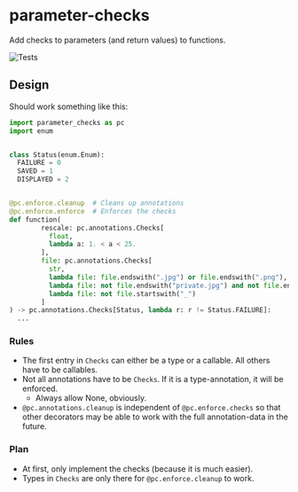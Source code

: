# parameter-checks

Add checks to parameters (and return values) to functions. 


![Tests](https://github.com/snimu/parameter-checks/actions/workflows/tests.yml/badge.svg)


## Design

Should work something like this:

```python
import parameter_checks as pc
import enum


class Status(enum.Enum):
  FAILURE = 0
  SAVED = 1
  DISPLAYED = 2


@pc.enforce.cleanup  # Cleans up annotations
@pc.enforce.enforce  # Enforces the checks
def function(
        rescale: pc.annotations.Checks[
          float,
          lambda a: 1. < a < 25.
        ],
        file: pc.annotations.Checks[
          str,
          lambda file: file.endswith(".jpg") or file.endswith(".png"),
          lambda file: not file.endswith("private.jpg") and not file.endswith("private.jpg"),
          lambda file: not file.startswith("_")
        ]
) -> pc.annotations.Checks[Status, lambda r: r != Status.FAILURE]:
  ...
```

### Rules

- The first entry in `Checks` can either be a type or a callable. All others have to be callables. 
- Not all annotations have to be `Checks`. If it is a type-annotation, it will be enforced.
  - Always allow None, obviously. 
- `@pc.annotations.cleanup` is independent of `@pc.enforce.checks` so that other decorators may be able to work with 
the full annotation-data in the future. 


### Plan

- At first, only implement the checks (because it is much easier).
- Types in `Checks` are only there for `@pc.enforce.cleanup` to work.

